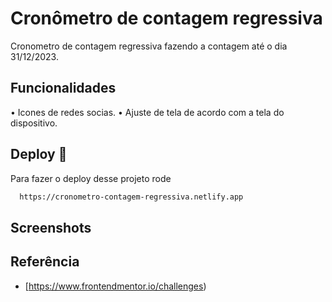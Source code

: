 # Cronômetro de contagem regressiva

Cronometro de contagem regressiva fazendo a contagem até o dia 31/12/2023.


## Funcionalidades

•	Icones de redes socias.
•	Ajuste de tela de acordo com a tela do dispositivo.


## Deploy 🚀

Para fazer o deploy desse projeto rode

```bash
  https://cronometro-contagem-regressiva.netlify.app
```

## Screenshots





## Referência

 - [https://www.frontendmentor.io/challenges)
